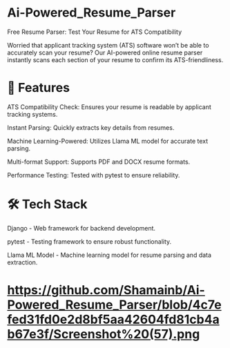 # Ai-Powered_Resume_Parser


Free Resume Parser: Test Your Resume for ATS Compatibility

Worried that applicant tracking system (ATS) software won’t be able to accurately scan your resume? Our AI-powered online resume parser instantly scans each section of your resume to confirm its ATS-friendliness.


# 🚀 Features

ATS Compatibility Check: Ensures your resume is readable by applicant tracking systems.

Instant Parsing: Quickly extracts key details from resumes.

Machine Learning-Powered: Utilizes Llama ML model for accurate text parsing.

Multi-format Support: Supports PDF and DOCX resume formats.

Performance Testing: Tested with pytest to ensure reliability.


# 🛠️ Tech Stack

Django - Web framework for backend development.

pytest - Testing framework to ensure robust functionality.

Llama ML Model - Machine learning model for resume parsing and data extraction.


# https://github.com/Shamainb/Ai-Powered_Resume_Parser/blob/4c7efed31fd0e2d8bf5aa42604fd81cb4ab67e3f/Screenshot%20(57).png
